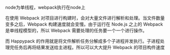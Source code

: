  node为单线程，webpack执行在node上

在使用 Webpack 对项目进行构建时，会对大量文件进行解析和处理。当文件数量变多之后，Webpack 构建速度就会变慢。由于运行在 Node.js 之上的 Webpack 是单线程模型的，所以 Webpack 需要处理的任务要一个一个进行操作。

而 Happypack 的作用就是将文件解析任务分解成多个子进程并发执行。子进程处理完任务后再将结果发送给主进程。所以可以大大提升 Webpack 的项目构件速度
